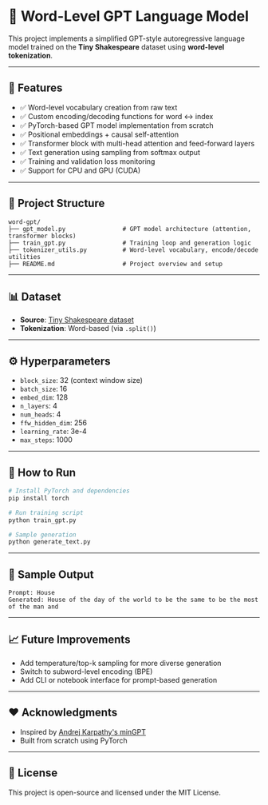 # 🧠 Word-Level GPT Language Model

This project implements a simplified GPT-style autoregressive language model trained on the **Tiny Shakespeare** dataset using **word-level tokenization**.

---

## 🚀 Features

- ✅ Word-level vocabulary creation from raw text  
- ✅ Custom encoding/decoding functions for word ↔ index  
- ✅ PyTorch-based GPT model implementation from scratch  
- ✅ Positional embeddings + causal self-attention  
- ✅ Transformer block with multi-head attention and feed-forward layers  
- ✅ Text generation using sampling from softmax output  
- ✅ Training and validation loss monitoring  
- ✅ Support for CPU and GPU (CUDA)

---

## 📂 Project Structure

```
word-gpt/
├── gpt_model.py                # GPT model architecture (attention, transformer blocks)
├── train_gpt.py                # Training loop and generation logic
├── tokenizer_utils.py          # Word-level vocabulary, encode/decode utilities
├── README.md                   # Project overview and setup
```

---

## 📊 Dataset

- **Source**: [Tiny Shakespeare dataset](https://raw.githubusercontent.com/karpathy/char-rnn/master/data/tinyshakespeare/input.txt)  
- **Tokenization**: Word-based (via `.split()`)

---

## ⚙️ Hyperparameters

- `block_size`: 32 (context window size)  
- `batch_size`: 16  
- `embed_dim`: 128  
- `n_layers`: 4  
- `num_heads`: 4  
- `ffw_hidden_dim`: 256  
- `learning_rate`: 3e-4  
- `max_steps`: 1000

---

## 🔧 How to Run

```bash
# Install PyTorch and dependencies
pip install torch

# Run training script
python train_gpt.py

# Sample generation
python generate_text.py
```

---

## 🧪 Sample Output

```text
Prompt: House  
Generated: House of the day of the world to be the same to be the most of the man and
```

---

## 📈 Future Improvements

- Add temperature/top-k sampling for more diverse generation  
- Switch to subword-level encoding (BPE)  
- Add CLI or notebook interface for prompt-based generation  

---

## ❤️ Acknowledgments

- Inspired by [Andrej Karpathy's minGPT](https://github.com/karpathy/minGPT)  
- Built from scratch using PyTorch

---

## 📜 License

This project is open-source and licensed under the MIT License.
